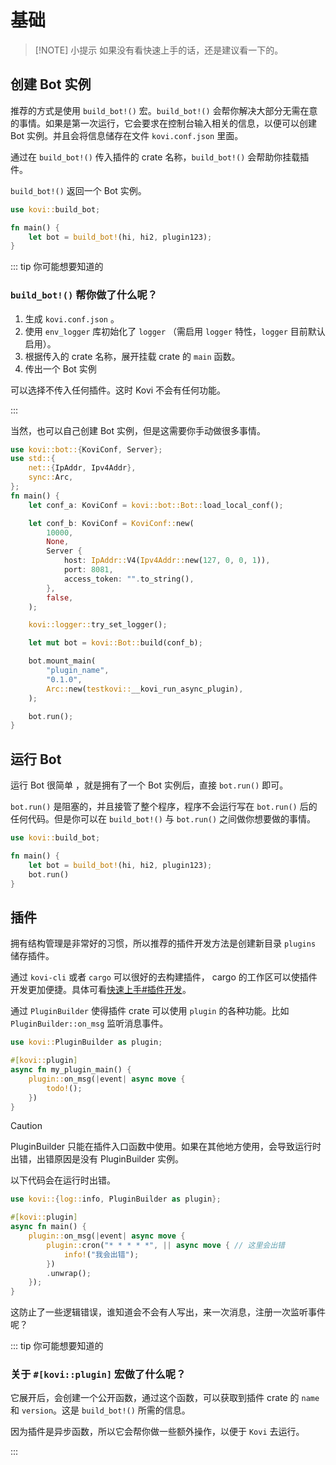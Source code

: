 # 基础

> [!NOTE] 小提示
> 如果没有看快速上手的话，还是建议看一下的。

## 创建 Bot 实例

推荐的方式是使用 `build_bot!()` 宏。`build_bot!()` 会帮你解决大部分无需在意的事情。如果是第一次运行，它会要求在控制台输入相关的信息，以便可以创建 Bot 实例。并且会将信息储存在文件 `kovi.conf.json` 里面。

通过在 `build_bot!()` 传入插件的 crate 名称，`build_bot!()` 会帮助你挂载插件。

`build_bot!()` 返回一个 Bot 实例。

```rust
use kovi::build_bot;

fn main() {
    let bot = build_bot!(hi, hi2, plugin123);
}
```

::: tip 你可能想要知道的

### `build_bot!()` 帮你做了什么呢？

1. 生成 `kovi.conf.json` 。
2. 使用 `env_logger` 库初始化了 `logger` （需启用 `logger` 特性，`logger` 目前默认启用）。
3. 根据传入的 crate 名称，展开挂载 crate 的 `main` 函数。
4. 传出一个 Bot 实例

可以选择不传入任何插件。这时 Kovi 不会有任何功能。

:::

当然，也可以自己创建 Bot 实例，但是这需要你手动做很多事情。

```rust
use kovi::bot::{KoviConf, Server};
use std::{
    net::{IpAddr, Ipv4Addr},
    sync::Arc,
};
fn main() {
    let conf_a: KoviConf = kovi::bot::Bot::load_local_conf();

    let conf_b: KoviConf = KoviConf::new(
        10000,
        None,
        Server {
            host: IpAddr::V4(Ipv4Addr::new(127, 0, 0, 1)),
            port: 8081,
            access_token: "".to_string(),
        },
        false,
    );

    kovi::logger::try_set_logger();

    let mut bot = kovi::Bot::build(conf_b);

    bot.mount_main(
        "plugin_name",
        "0.1.0",
        Arc::new(testkovi::__kovi_run_async_plugin),
    );

    bot.run();
}
```


## 运行 Bot

运行 Bot 很简单 ，就是拥有了一个 Bot 实例后，直接 `bot.run()` 即可。

`bot.run()` 是阻塞的，并且接管了整个程序，程序不会运行写在 `bot.run()` 后的任何代码。但是你可以在 `build_bot!()` 与 `bot.run()` 之间做你想要做的事情。

```rust
use kovi::build_bot;

fn main() {
    let bot = build_bot!(hi, hi2, plugin123);
    bot.run()
}
```

## 插件

拥有结构管理是非常好的习惯，所以推荐的插件开发方法是创建新目录 `plugins` 储存插件。

通过 `kovi-cli` 或者 `cargo` 可以很好的去构建插件， cargo 的工作区可以使插件开发更加便捷。具体可看[快速上手#插件开发](/start/fast#插件开发)。

通过 `PluginBuilder` 使得插件 crate 可以使用 `plugin` 的各种功能。比如 `PluginBuilder::on_msg` 监听消息事件。

```rust
use kovi::PluginBuilder as plugin;

#[kovi::plugin]
async fn my_plugin_main() {
    plugin::on_msg(|event| async move {
        todo!();
    })
}
```

> [!CAUTION]
> 
> PluginBuilder 只能在插件入口函数中使用。如果在其他地方使用，会导致运行时出错，出错原因是没有 PluginBuilder 实例。
>
> 以下代码会在运行时出错。
> 
> ```rust
> use kovi::{log::info, PluginBuilder as plugin};
> 
> #[kovi::plugin]
> async fn main() {
>     plugin::on_msg(|event| async move {
>         plugin::cron("* * * * *", || async move { // 这里会出错
>             info!("我会出错");
>         })
>         .unwrap();
>     });
> }
> ```
> 
> 这防止了一些逻辑错误，谁知道会不会有人写出，来一次消息，注册一次监听事件呢？
>

::: tip 你可能想要知道的

### 关于 ```#[kovi::plugin]``` 宏做了什么呢？

它展开后，会创建一个公开函数，通过这个函数，可以获取到插件 crate 的 `name` 和 `version`。这是 `build_bot!()` 所需的信息。

因为插件是异步函数，所以它会帮你做一些额外操作，以便于 `Kovi` 去运行。

:::
